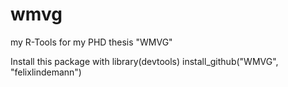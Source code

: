 wmvg
====

my R-Tools for my PHD thesis "WMVG"

Install this package with
library(devtools)
install_github("WMVG", "felixlindemann") 